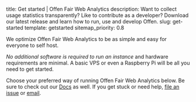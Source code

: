 title: Get started | Offen Fair Web Analytics
description: Want to collect usage statistics transparently? Like to contribute as a developer? Download our latest release and learn how to run, use and develop Offen.
slug: get-started
template: getstarted
sitemap_priority: 0.8

We optimize Offen Fair Web Analytics to be as simple and easy for everyone to self host.

*No additional software is required to run an instance* and hardware requirements are minimal. A basic VPS or even a Raspberry Pi will be all you need to get started.

Choose your preferred way of running Offen Fair Web Analytics below. Be sure to check out our [Docs][Docs] as well. If you get stuck or need help, [file an issue][gh-issues] or [email][email].

[Docs]: https://docs.offen.dev/running-offen/?utm_campaign=get-started
[gh-issues]: https://github.com/offen/offen/issues
[email]: mailto:hioffen@posteo.de
